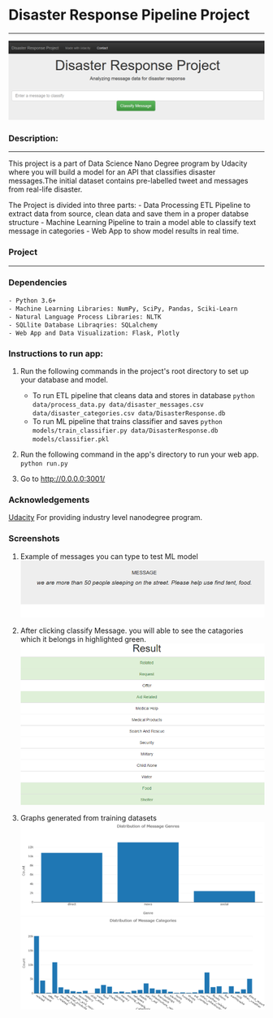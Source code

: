 # Disaster Response Pipeline Project
------------------------------------
![Image of message box](https://github.com/Vikram25/Udacity-Data-Science/blob/master/Disaster%20Response%20Project/screenshots/message%20box.png)

### Description:
----------------
This project is a part of Data Science Nano Degree program by Udacity where you will build a model for an API that classifies disaster messages.The initial dataset contains pre-labelled tweet and messages from real-life disaster.

The Project is divided into three parts:
    - Data Processing ETL Pipeline to extract data from source, clean data and save them in a proper databse structure
    - Machine Learning Pipeline to train a model able to classify text message in categories
    - Web App to show model results in real time.

### Project
-----------
### Dependencies

    - Python 3.6+
    - Machine Learning Libraries: NumPy, SciPy, Pandas, Sciki-Learn
    - Natural Language Process Libraries: NLTK
    - SQLlite Database Libraqries: SQLalchemy
    - Web App and Data Visualization: Flask, Plotly


### Instructions to run app:
1. Run the following commands in the project's root directory to set up your database and model.

    - To run ETL pipeline that cleans data and stores in database
        `python data/process_data.py data/disaster_messages.csv data/disaster_categories.csv data/DisasterResponse.db`
    - To run ML pipeline that trains classifier and saves
        `python models/train_classifier.py data/DisasterResponse.db models/classifier.pkl`

2. Run the following command in the app's directory to run your web app.
    `python run.py`

3. Go to http://0.0.0.0:3001/

### Acknowledgements
[Udacity](Udacity.com) For providing industry level nanodegree program.

### Screenshots
1. Example of messages you can type to test ML model
![Image of message](https://github.com/Vikram25/Udacity-Data-Science/blob/master/Disaster%20Response%20Project/screenshots/message.png)

2. After clicking classify Message. you will able to see the catagories which it belongs in highlighted green.
![Image of message box](https://github.com/Vikram25/Udacity-Data-Science/blob/master/Disaster%20Response%20Project/screenshots/result.png)

3. Graphs generated from training datasets
![Image of message box](https://github.com/Vikram25/Udacity-Data-Science/blob/master/Disaster%20Response%20Project/screenshots/plot1.png)
![Image of message box](https://github.com/Vikram25/Udacity-Data-Science/blob/master/Disaster%20Response%20Project/screenshots/plot2.png)
